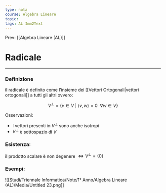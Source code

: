 ```yaml
---
type: nota
course: Algebra Lineare
topic: 
tags: AL Imm2Text 
---
```


Prev: [[Algebra Lineare (AL)]]

# Radicale
---

### Definizione
il radicale è definito come l’insieme dei [[Vettori Ortogonali|vettori ortogonali]] a tutti gli altri ovvero:

$$
V^\bot =\{v\in V\ |\ \langle v,w\rangle = 0\ \ \forall w \in V \}
$$

 Osservazioni:

- I vettori presenti in $V^\bot$ sono anche isotropi
- $V^\bot$ è sottospazio di $V$

### Esistenza:

il prodotto scalare è non degenere $\iff V^\bot=\{0\}$



### Esempi:

![[Studi/Triennale Informatica/Note/1° Anno/Algebra Lineare (AL)/Media/Untitled 23.png]]

